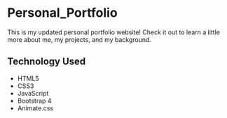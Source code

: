 # Personal_Portfolio

This is my updated personal portfolio website! Check it out to learn a little more about me, my projects, and my background.

## Technology Used
* HTML5
* CSS3
* JavaScript
* Bootstrap 4
* Animate.css
